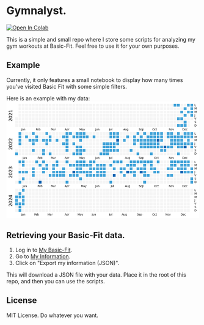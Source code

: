# Gymnalyst.

<a target="_blank" href="https://colab.research.google.com/github/iSach/gymnalyst/blob/master/basicfit.ipynb">
  <img src="https://colab.research.google.com/assets/colab-badge.svg" alt="Open In Colab"/>
</a>


This is a simple and small repo where I store some scripts for analyzing my gym workouts at Basic-Fit. Feel free to use it for your own purposes.

## Example

Currently, it only features a small notebook to display how many times you've visited Basic Fit with some simple filters. 

Here is an example with my data:
![Example](img/example.png)


## Retrieving your Basic-Fit data.

1. Log in to [My Basic-Fit](https://my.basic-fit.com/).
2. Go to [My Information](https://my.basic-fit.com/information).
3. Click on "Export my information (JSON)".

This will download a JSON file with your data. Place it in the root of this repo, and then you can use the scripts.

## License

MIT License. Do whatever you want.